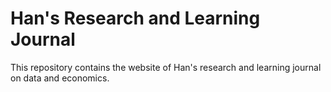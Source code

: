 # Han's Research and Learning Journal
This repository contains the website of Han's research and learning journal on data and economics.


